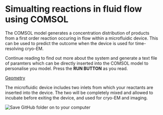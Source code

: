 # Simualting reactions in fluid flow using COMSOL

The COMSOL model generates a concentration distribution of products from a first order reaction occuring in flow within a microfluidic device. This can be used to predict the outcome when the device is used for time-resolving cryo-EM.

Continue reading to find out more about the system and generate a text file of paramters which can be directly inserted into the COMSOL model to personalise you model. Press the **RUN BUTTON** as you read.

<u>Geometry</u>

The microfluidic device includes two inlets from which your reactants are inserted into the device. The two will be completely mixed and allowed to incubate before exiting the device, and used for cryo-EM and imaging.

![Save GitHub folder on to your computer](https://postimg.cc/R65Q8PSZ)

